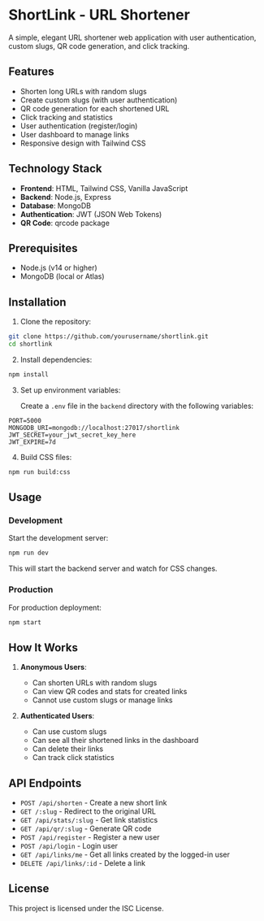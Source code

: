 # ShortLink - URL Shortener

A simple, elegant URL shortener web application with user authentication, custom slugs, QR code generation, and click tracking.

## Features

- Shorten long URLs with random slugs
- Create custom slugs (with user authentication)
- QR code generation for each shortened URL
- Click tracking and statistics
- User authentication (register/login)
- User dashboard to manage links
- Responsive design with Tailwind CSS

## Technology Stack

- **Frontend**: HTML, Tailwind CSS, Vanilla JavaScript
- **Backend**: Node.js, Express
- **Database**: MongoDB
- **Authentication**: JWT (JSON Web Tokens)
- **QR Code**: qrcode package

## Prerequisites

- Node.js (v14 or higher)
- MongoDB (local or Atlas)

## Installation

1. Clone the repository:

```bash
git clone https://github.com/yourusername/shortlink.git
cd shortlink
```

2. Install dependencies:

```bash
npm install
```

3. Set up environment variables:
   
   Create a `.env` file in the `backend` directory with the following variables:

```
PORT=5000
MONGODB_URI=mongodb://localhost:27017/shortlink
JWT_SECRET=your_jwt_secret_key_here
JWT_EXPIRE=7d
```

4. Build CSS files:

```bash
npm run build:css
```

## Usage

### Development

Start the development server:

```bash
npm run dev
```

This will start the backend server and watch for CSS changes.

### Production

For production deployment:

```bash
npm start
```

## How It Works

1. **Anonymous Users**:
   - Can shorten URLs with random slugs
   - Can view QR codes and stats for created links
   - Cannot use custom slugs or manage links

2. **Authenticated Users**:
   - Can use custom slugs
   - Can see all their shortened links in the dashboard
   - Can delete their links
   - Can track click statistics

## API Endpoints

- `POST /api/shorten` - Create a new short link
- `GET /:slug` - Redirect to the original URL
- `GET /api/stats/:slug` - Get link statistics
- `GET /api/qr/:slug` - Generate QR code
- `POST /api/register` - Register a new user
- `POST /api/login` - Login user
- `GET /api/links/me` - Get all links created by the logged-in user
- `DELETE /api/links/:id` - Delete a link

## License

This project is licensed under the ISC License. 
